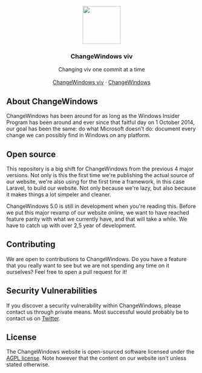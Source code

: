 <p align="center">
<img src="https://viv.changewindows.org/img/logo_blue.png" width="100px" height="auto">
</p>

<h3 align="center">ChangeWindows viv</h3>

<p align="center">
Changing viv one commit at a time
<br />
<br />
<a href="https://viv.changewindows.org">ChangeWindows viv</a>
&middot;
<a href="https://changewindows.org">ChangeWindows</a>
</p>

## About ChangeWindows
ChangeWindows has been around for as long as the Windows Insider Program has been around and ever since that faitful day on 1 October 2014, our goal has been the same: do what Microsoft doesn't do: document every change we can possibly find in Windows on any platform.

## Open source
This repository is a big shift for ChangeWindows from the previous 4 major versions. Not only is this the first time we're publishing the actual source of our website, we're also using for the first time a framework, in this case Laravel, to build our website. Not only because we're lazy, but also because it makes things a lot simpeler and cleaner.

ChangeWindows 5.0 is still in development when you're reading this. Before we put this major revamp of our website online, we want to have reached feature parity with what we currently have, and that will take a while. We have to catch up with over 2,5 year of development.

## Contributing
We are open to contributions to ChangeWindows. Do you have a feature that you really want to see but we are not spending any time on it ourselves? Feel free to open a pull request for it!

## Security Vulnerabilities
If you discover a security vulnerability within ChangeWindows, please contact us through private means. Most successful would probably be to contact us on [Twitter](https://twitter.com/changewindows).

## License
The ChangeWindows website is open-sourced software licensed under the [AGPL license](LICENSE). Note however that the content on our website isn't unless stated otherwise.